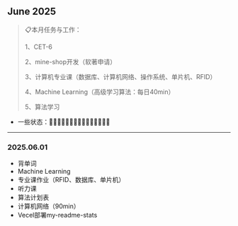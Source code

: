 ## June 2025

> 📋本月任务与工作：
>
> 1、CET-6
>
> 2、mine-shop开发（软著申请）
>
> 3、计算机专业课（数据库、计算机网络、操作系统、单片机、RFID）
>
> 4、Machine Learning（高级学习算法：每日40min）
>
> 5、算法学习

- 一些状态：🥰😄🥳😫😤🤯😭🤔😨🤢🤒😴🥶🥵🤩

------

### 2025.06.01

- 背单词
- Machine Learning
- 专业课作业（RFID、数据库、单片机）
- 听力课
- 算法计划表
- 计算机网络（90min）
- Vecel部署my-readme-stats